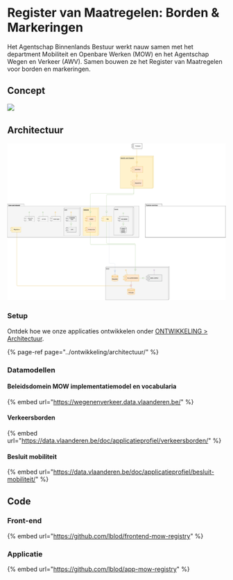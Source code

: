# Register van Maatregelen: Borden & Markeringen

Het Agentschap Binnenlands Bestuur werkt nauw samen met het department Mobiliteit en Openbare Werken \(MOW\) en het Agentschap Wegen en Verkeer \(AWV\). Samen bouwen ze het Register van Maatregelen voor borden en markeringen.

## Concept

![](https://gblobscdn.gitbook.com/assets%2F-MVupYAHNVzLJMwHA9lT%2F-MX2Lj1DOAsM5uzFbY-X%2F-MX2VS3QW_iyx9ZLfKUU%2FvisualisatieRegister_ENG.png?alt=media&token=47148b23-01b1-4ec5-b9da-24a5ca92b63e)

## Architectuur

![](../.gitbook/assets/app-mow-registry-architecture-diagram%20%281%29.png)



### Setup

Ontdek hoe we onze applicaties ontwikkelen onder [ONTWIKKELING &gt; Architectuur](../ontwikkeling/architectuur/).

{% page-ref page="../ontwikkeling/architectuur/" %}

### Datamodellen

#### Beleidsdomein MOW implementatiemodel en vocabularia

{% embed url="https://wegenenverkeer.data.vlaanderen.be/" %}

#### Verkeersborden

{% embed url="https://data.vlaanderen.be/doc/applicatieprofiel/verkeersborden/" %}

#### Besluit mobiliteit

{% embed url="https://data.vlaanderen.be/doc/applicatieprofiel/besluit-mobiliteit/" %}

## Code

### Front-end

{% embed url="https://github.com/lblod/frontend-mow-registry" %}

### Applicatie

{% embed url="https://github.com/lblod/app-mow-registry" %}

